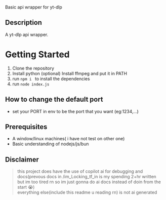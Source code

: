 Basic api wrapper for yt-dlp

## Description

A yt-dlp api wrapper.

# Getting Started


1. Clone the repository
2. Install python
(optional) Install ffmpeg and put it in PATH
3. run ```npm i ``` to install the dependencies
4. run ```node index.js```



## How to change the default port
- set your PORT in env to be the port that you want (eg:1234,...)

## Prerequisites

- A window/linux machines( i have not test on other one)
- Basic understanding of nodejs/js/bun



## Disclaimer
> this project does have the use of copilot ai for debugging and docs(prevous docs in /im_Locking_tf_in is my spending 2+hr written but im too tired rn so im just gonna do ai docs instead of doin from the start :sob:)
\
> everything else(include this readme u reading rn) is not ai generated